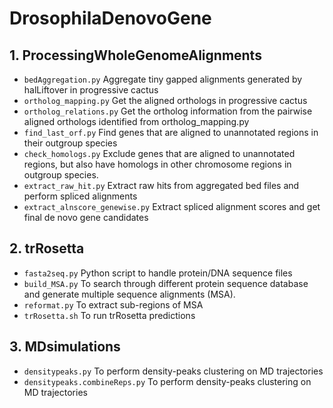 # DrosophilaDenovoGene

## 1. ProcessingWholeGenomeAlignments
 - `bedAggregation.py`   Aggregate tiny gapped alignments generated by halLiftover in progressive cactus
 - `ortholog_mapping.py`   Get the aligned orthologs in progressive cactus
 - `ortholog_relations.py`   Get the ortholog information from the pairwise aligned orthologs identified from ortholog_mapping.py
 - `find_last_orf.py`  Find genes that are aligned to unannotated regions in their outgroup species
 - `check_homologs.py`   Exclude genes that are aligned to unannotated regions, but also have homologs in other chromosome regions in outgroup species.
 - `extract_raw_hit.py`  Extract raw hits from aggregated bed files and perform spliced alignments
 - `extract_alnscore_genewise.py`  Extract spliced alignment scores and get final de novo gene candidates

## 2. trRosetta
 - `fasta2seq.py`  Python script to handle protein/DNA sequence files
 - `build_MSA.py`  To search through different protein sequence database and generate multiple sequence alignments (MSA).
 - `reformat.py`  To extract sub-regions of MSA
 - `trRosetta.sh`  To run trRosetta predictions

## 3. MDsimulations
 - `densitypeaks.py`  To perform density-peaks clustering on MD trajectories
 - `densitypeaks.combineReps.py`  To perform density-peaks clustering on MD trajectories
